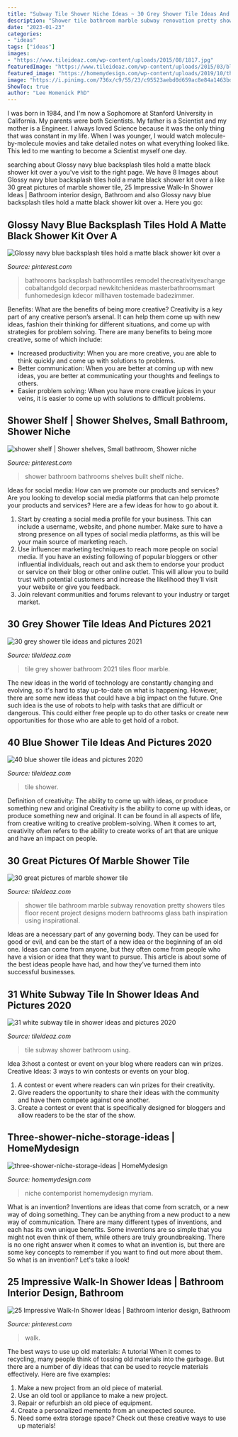 ```yaml
---
title: "Subway Tile Shower Niche Ideas ~ 30 Grey Shower Tile Ideas And Pictures 2021"
description: "Shower tile bathroom marble subway renovation pretty showers tiles floor recent project designs modern bathrooms glass bath inspiration using inspirational"
date: "2023-01-23"
categories:
- "ideas"
tags: ["ideas"]
images:
- "https://www.tileideaz.com/wp-content/uploads/2015/08/1817.jpg"
featuredImage: "https://www.tileideaz.com/wp-content/uploads/2015/03/blue_shower_tile_17.jpg"
featured_image: "https://homemydesign.com/wp-content/uploads/2019/10/three-shower-niche-storage-ideas.jpg"
image: "https://i.pinimg.com/736x/c9/55/23/c95523aebd0d659ac8e84a1463bd2280.jpg"
ShowToc: true
author: "Lee Homenick PhD"
---
```



I was born in 1984, and I'm now a Sophomore at Stanford University in California. My parents were both Scientists. My father is a Scientist and my mother is a Engineer. I always loved Science because it was the only thing that was constant in my life. When I was younger, I would watch molecule-by-molecule movies and take detailed notes on what everything looked like. This led to me wanting to become a Scientist myself one day.

	

		
searching about Glossy navy blue backsplash tiles hold a matte black shower kit over a you've visit to the right page. We have 8 Images about Glossy navy blue backsplash tiles hold a matte black shower kit over a like 30 great pictures of marble shower tile, 25 Impressive Walk-In Shower Ideas | Bathroom interior design, Bathroom and also Glossy navy blue backsplash tiles hold a matte black shower kit over a. Here you go:
		
    
## Glossy Navy Blue Backsplash Tiles Hold A Matte Black Shower Kit Over A

<img loading=lazy src="https://i.pinimg.com/736x/66/ce/65/66ce65bb0a93f6f6fed9327c168edbdb.jpg" onerror="this.onerror=null;this.src='https://tse1.mm.bing.net/th?id=OIP.d-Evj4n5d28KJb5uCnoBWgHaLH&amp;pid=15.1';" alt="Glossy navy blue backsplash tiles hold a matte black shower kit over a">

_Source: pinterest.com_

>bathrooms backsplash bathroomtiles remodel thecreativityexchange cobaltandgold decorpad newkitchenideas masterbathroomsmart funhomedesign kdecor millhaven tostemade badezimmer. 

	

Benefits: What are the benefits of being more creative?
Creativity is a key part of any creative person’s arsenal. It can help them come up with new ideas, fashion their thinking for different situations, and come up with strategies for problem solving. There are many benefits to being more creative, some of which include: 
- Increased productivity: When you are more creative, you are able to think quickly and come up with solutions to problems.
- Better communication: When you are better at coming up with new ideas, you are better at communicating your thoughts and feelings to others.
- Easier problem solving: When you have more creative juices in your veins, it is easier to come up with solutions to difficult problems.

    
## Shower Shelf | Shower Shelves, Small Bathroom, Shower Niche

<img loading=lazy src="https://i.pinimg.com/736x/d5/3d/42/d53d4224ec071f1ba6df3fbd7e02952a--built-ins-small-bathrooms.jpg" onerror="this.onerror=null;this.src='https://tse3.mm.bing.net/th?id=OIP.rng7X9DJ17H4HqQKzcrrlwHaKm&amp;pid=15.1';" alt="shower shelf | Shower shelves, Small bathroom, Shower niche">

_Source: pinterest.com_

>shower bathroom bathrooms shelves built shelf niche. 

	

Ideas for social media: How can we promote our products and services?
Are you looking to develop social media platforms that can help promote your products and services? Here are a few ideas for how to go about it. 
1. Start by creating a social media profile for your business. This can include a username, website, and phone number. Make sure to have a strong presence on all types of social media platforms, as this will be your main source of marketing reach. 
2. Use influencer marketing techniques to reach more people on social media. If you have an existing following of popular bloggers or other influential individuals, reach out and ask them to endorse your product or service on their blog or other online outlet. This will allow you to build trust with potential customers and increase the likelihood they’ll visit your website or give you feedback. 
3. Join relevant communities and forums relevant to your industry or target market.

    
## 30 Grey Shower Tile Ideas And Pictures 2021

<img loading=lazy src="https://www.tileideaz.com/wp-content/uploads/2015/08/1817.jpg" onerror="this.onerror=null;this.src='https://tse4.mm.bing.net/th?id=OIP.y7NCK9oLEy7LP6d8CMWudQHaLH&amp;pid=15.1';" alt="30 grey shower tile ideas and pictures 2021">

_Source: tileideaz.com_

>tile grey shower bathroom 2021 tiles floor marble. 

	

The new ideas in the world of technology are constantly changing and evolving, so it's hard to stay up-to-date on what is happening. However, there are some new ideas that could have a big impact on the future. One such idea is the use of robots to help with tasks that are difficult or dangerous. This could either free people up to do other tasks or create new opportunities for those who are able to get hold of a robot.

    
## 40 Blue Shower Tile Ideas And Pictures 2020

<img loading=lazy src="https://www.tileideaz.com/wp-content/uploads/2015/03/blue_shower_tile_17.jpg" onerror="this.onerror=null;this.src='https://tse4.mm.bing.net/th?id=OIP.cJ1UxnHQdBMattWhg-FYSgHaLH&amp;pid=15.1';" alt="40 blue shower tile ideas and pictures 2020">

_Source: tileideaz.com_

>tile shower. 

	

Definition of creativity: The ability to come up with ideas, or produce something new and original
Creativity is the ability to come up with ideas, or produce something new and original. It can be found in all aspects of life, from creative writing to creative problem-solving. When it comes to art, creativity often refers to the ability to create works of art that are unique and have an impact on people.

    
## 30 Great Pictures Of Marble Shower Tile

<img loading=lazy src="http://www.tileideaz.com/wp-content/uploads/2015/08/1839.jpg" onerror="this.onerror=null;this.src='https://tse2.mm.bing.net/th?id=OIP.r5Zntq4TA26-b94Ltxc-PAHaLO&amp;pid=15.1';" alt="30 great pictures of marble shower tile">

_Source: tileideaz.com_

>shower tile bathroom marble subway renovation pretty showers tiles floor recent project designs modern bathrooms glass bath inspiration using inspirational. 

	

Ideas are a necessary part of any governing body. They can be used for good or evil, and can be the start of a new idea or the beginning of an old one. Ideas can come from anyone, but they often come from people who have a vision or idea that they want to pursue. This article is about some of the best ideas people have had, and how they've turned them into successful businesses.

    
## 31 White Subway Tile In Shower Ideas And Pictures 2020

<img loading=lazy src="https://www.tileideaz.com/wp-content/uploads/2015/01/white_subway_tile_in_shower_8.jpg" onerror="this.onerror=null;this.src='https://tse3.mm.bing.net/th?id=OIP.9zvQwXSQmPV-Dv7jcbGMogHaLK&amp;pid=15.1';" alt="31 white subway tile in shower ideas and pictures 2020">

_Source: tileideaz.com_

>tile subway shower bathroom using. 

	

Idea 3:host a contest or event on your blog where readers can win prizes.
Creative Ideas: 3 ways to win contests or events on your blog.
1. A contest or event where readers can win prizes for their creativity.
2. Give readers the opportunity to share their ideas with the community and have them compete against one another.
3. Create a contest or event that is specifically designed for bloggers and allow readers to be the star of the show.

    
## Three-shower-niche-storage-ideas | HomeMydesign

<img loading=lazy src="https://homemydesign.com/wp-content/uploads/2019/10/three-shower-niche-storage-ideas.jpg" onerror="this.onerror=null;this.src='https://tse2.mm.bing.net/th?id=OIP.dMWJmtwHt8nC6EG70WBw1wHaLH&amp;pid=15.1';" alt="three-shower-niche-storage-ideas | HomeMydesign">

_Source: homemydesign.com_

>niche contemporist homemydesign myriam. 

	

What is an invention?
Inventions are ideas that come from scratch, or a new way of doing something. They can be anything from a new product to a new way of communication. There are many different types of inventions, and each has its own unique benefits. Some inventions are so simple that you might not even think of them, while others are truly groundbreaking. There is no one right answer when it comes to what an invention is, but there are some key concepts to remember if you want to find out more about them. So what is an invention? Let's take a look!

    
## 25 Impressive Walk-In Shower Ideas | Bathroom Interior Design, Bathroom

<img loading=lazy src="https://i.pinimg.com/736x/c9/55/23/c95523aebd0d659ac8e84a1463bd2280.jpg" onerror="this.onerror=null;this.src='https://tse2.mm.bing.net/th?id=OIP.7GKhAnXjTp_SFp4yQabTGQHaKd&amp;pid=15.1';" alt="25 Impressive Walk-In Shower Ideas | Bathroom interior design, Bathroom">

_Source: pinterest.com_

>walk. 

	

The best ways to use up old materials: A tutorial
When it comes to recycling, many people think of tossing old materials into the garbage. But there are a number of diy ideas that can be used to recycle materials effectively. Here are five examples:
1. Make a new project from an old piece of material.
2. Use an old tool or appliance to make a new project.
3. Repair or refurbish an old piece of equipment. 
4. Create a personalized memento from an unexpected source.
5. Need some extra storage space? Check out these creative ways to use up materials!

